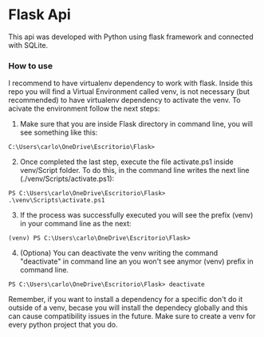 # Flask Api

This api was developed with Python using flask framework and connected with SQLite.

### How to use

I recommend to have virtualenv dependency to work with flask. Inside this repo you will find a Virtual Environment called venv, is not necessary (but recommended) to have virtualenv dependency to activate the venv. To acivate the environment follow the next steps:

1. Make sure that you are inside Flask directory in command line, you will see something like this:

```
C:\Users\carlo\OneDrive\Escritorio\Flask>
```

2. Once completed the last step, execute the file activate.ps1 inside venv/Script folder. To do this, in the command line writes the next line (./venv/Scripts/activate.ps1):

```
PS C:\Users\carlo\OneDrive\Escritorio\Flask> .\venv\Scripts\activate.ps1
```

3. If the process was successfully executed you will see the prefix (venv) in your command line as the next:

```
(venv) PS C:\Users\carlo\OneDrive\Escritorio\Flask>
```

4. (Optiona) You can deactivate the venv writing the command "deactivate" in command line an you won't see anymor (venv) prefix in command line.

```
PS C:\Users\carlo\OneDrive\Escritorio\Flask> deactivate
```

Remember, if you want to install a dependency for a specific don't do it outside of a venv, becase you will install the dependecy globally and this can cause compatibility issues in the future. Make sure to create a venv for every python project that you do.
